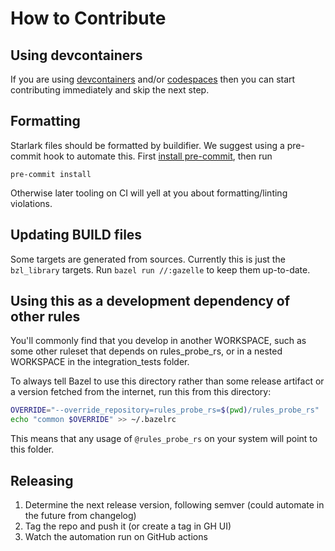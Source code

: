 # How to Contribute

## Using devcontainers

If you are using [devcontainers](https://code.visualstudio.com/docs/devcontainers/containers)
and/or [codespaces](https://github.com/features/codespaces) then you can start
contributing immediately and skip the next step.

## Formatting

Starlark files should be formatted by buildifier.
We suggest using a pre-commit hook to automate this.
First [install pre-commit](https://pre-commit.com/#installation),
then run

```shell
pre-commit install
```

Otherwise later tooling on CI will yell at you about formatting/linting violations.

## Updating BUILD files

Some targets are generated from sources.
Currently this is just the `bzl_library` targets.
Run `bazel run //:gazelle` to keep them up-to-date.

## Using this as a development dependency of other rules

You'll commonly find that you develop in another WORKSPACE, such as
some other ruleset that depends on rules_probe_rs, or in a nested
WORKSPACE in the integration_tests folder.

To always tell Bazel to use this directory rather than some release
artifact or a version fetched from the internet, run this from this
directory:

```sh
OVERRIDE="--override_repository=rules_probe_rs=$(pwd)/rules_probe_rs"
echo "common $OVERRIDE" >> ~/.bazelrc
```

This means that any usage of `@rules_probe_rs` on your system will point to this folder.

## Releasing

1. Determine the next release version, following semver (could automate in the future from changelog)
1. Tag the repo and push it (or create a tag in GH UI)
1. Watch the automation run on GitHub actions
